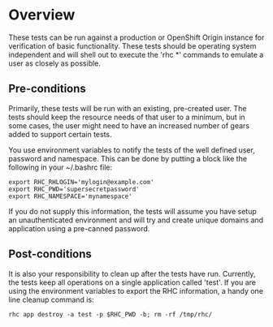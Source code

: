 Overview
==============

These tests can be run against a production or OpenShift Origin instance for
verification of basic functionality.  These tests should be operating system
independent and will shell out to execute the 'rhc *' commands to emulate a
user as closely as possible.

Pre-conditions
--------------

Primarily, these tests will be run with an existing, pre-created user.  The
tests should keep the resource needs of that user to a minimum, but in some
cases, the user might need to have an increased number of gears added to
support certain tests.

You use environment variables to notify the tests of the well defined user,
password and namespace.  This can be done by putting a block like the following
in your ~/.bashrc file:

    export RHC_RHLOGIN='mylogin@example.com'
    export RHC_PWD='supersecretpassword'
    export RHC_NAMESPACE='mynamespace'

If you do not supply this information, the tests will assume you have setup an
unauthenticated environment and will try and create unique domains and
application using a pre-canned password.

Post-conditions
--------------

It is also your responsibility to clean up after the tests have run.  Currently,
the tests keep all operations on a single application called 'test'.  If you are
using the environment variables to export the RHC information, a handy one line
cleanup command is:

    rhc app destroy -a test -p $RHC_PWD -b; rm -rf /tmp/rhc/
